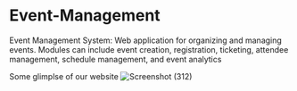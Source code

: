 # Event-Management
Event Management System: Web application for organizing and managing events. Modules can include event creation, registration, ticketing, attendee management, schedule management, and event analytics

Some glimplse of our website
![Screenshot (312)](https://github.com/123mandar/Event-Management/assets/110586149/1b9d2cbb-86be-4e94-bfd3-8a0306d1f7b9)
